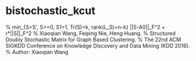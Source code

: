 # bistochastic_kcut
% min_{S=S', S>=0, S1=1, Tr(S)=k, rank(L_S)=n-k} ||S-A0||_F^2 + r*||S||_F^2
% Xiaoqian Wang, Feiping Nie, Heng Huang. 
% Structured Doubly Stochastic Matrix for Graph Based Clustering. 
% The 22nd ACM SIGKDD Conference on Knowledge Discovery and Data Mining (KDD 2016).
% Author: Xiaoqian Wang
